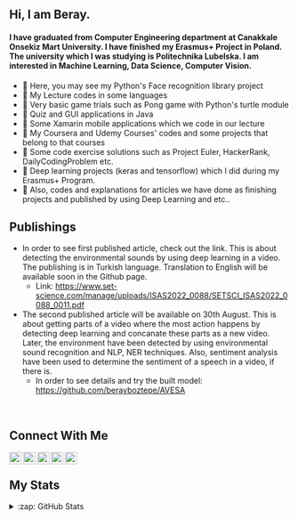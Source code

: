 ## Hi, I am Beray. 

#### I have graduated from Computer Engineering department at Canakkale Onsekiz Mart University. I have finished my Erasmus+ Project in Poland. The university which I was studying is Politechnika Lubelska. I am interested in Machine Learning, Data Science, Computer Vision.


- 🔭 Here, you may see my Python's Face recognition library project
- 🌱 My Lecture codes in some languages
- :seedling: Very basic game trials such as Pong game with Python's turtle module
- :deciduous_tree: Quiz and GUI applications in Java
- :palm_tree: Some Xamarin mobile applications which we code in our lecture
- :fallen_leaf: My Coursera and Udemy Courses' codes and some projects that belong to that courses
- :evergreen_tree: Some code exercise solutions such as Project Euler, HackerRank, DailyCodingProblem etc.
- :cactus: Deep learning projects (keras and tensorflow) which I did during my Erasmus+ Program.
- :seedling: Also, codes and explanations for articles we have done as finishing projects and published by using Deep Learning and etc..


## Publishings
- In order to see first published article, check out the link. This is about detecting the environmental sounds by using deep learning in a video. The publishing is in Turkish language. Translation to English will be available soon in the Github page.
   - Link: https://www.set-science.com/manage/uploads/ISAS2022_0088/SETSCI_ISAS2022_0088_0011.pdf
- The second published article will be available on 30th August. This is about getting parts of a video where the most action happens by detecting deep learning and concanate these parts as a new video. Later, the environment have been detected by using environmental sound recognition and NLP, NER techniques. Also, sentiment analysis have been used to determine the sentiment of a speech in a video, if there is. 
   - In order to see details and try the built model: https://github.com/berayboztepe/AVESA

<br />

## Connect With Me
[<img align="left" alt="codeSTACKr | Twitter" width="22px" src="https://cdn.jsdelivr.net/npm/simple-icons@v3/icons/twitter.svg" />][twitter]
[<img align="left" alt="codeSTACKr | LinkedIn" width="22px" src="https://cdn.jsdelivr.net/npm/simple-icons@v3/icons/linkedin.svg" />][linkedin]
[<img align="left" alt="codeSTACKr | Instagram" width="22px" src="https://cdn.jsdelivr.net/npm/simple-icons@v3/icons/instagram.svg" />][instagram]
[<img align="left" alt="codeSTACKr | Facebook" width="22px" src="https://cdn.jsdelivr.net/npm/simple-icons@v3/icons/facebook.svg" />][facebook]
[<img align="left" alt="codeSTACKr | Spotify" width="22px" src="https://cdn.jsdelivr.net/npm/simple-icons@v3/icons/spotify.svg" />][spotify]



[twitter]: https://twitter.com/bberayboztepe
[linkedin]: https://www.linkedin.com/in/emre-beray-boztepe-ba246b1b0/
[instagram]: https://www.instagram.com/berayboztepe/
[facebook]: https://www.facebook.com/adovia00/
[spotify]: https://open.spotify.com/user/q78pxw5wlwvfvmn8te0cw716c?si=3d9b05301782487d

<br />

## My Stats
<details>
  <summary>:zap: GitHub Stats</summary>

  <img align="left" alt="berayboztepe's GitHub Stats" src="https://github-readme-stats.vercel.app/api?username=berayboztepe&hide=contribs,issues&show_icons=true&&show_icons=true&title_color=ffffff&icon_color=bb2acf&text_color=daf7dc&bg_color=151515"/>
  
  [![GitHub Streak](https://github-readme-streak-stats.herokuapp.com/?user=berayboztepe&theme=dark)](https://git.io/streak-stats)
  
  [![Top Langs](https://github-readme-stats.vercel.app/api/top-langs/?username=berayboztepe&layout=demo)](https://github.com/anuraghazra/github-readme-stats)
  
  ![](https://komarev.com/ghpvc/?username=berayboztepe)

</details>

